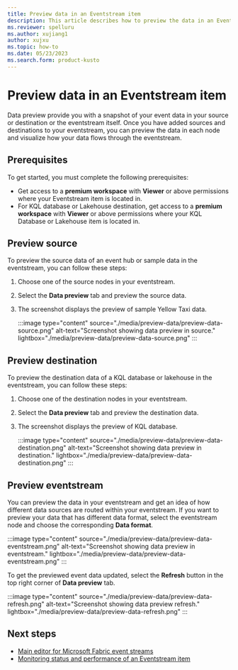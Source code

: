 ```yaml
---
title: Preview data in an Eventstream item
description: This article describes how to preview the data in an Eventstream item with Microsoft Fabric event streams feature.
ms.reviewer: spelluru
ms.author: xujiang1
author: xujxu
ms.topic: how-to
ms.date: 05/23/2023
ms.search.form: product-kusto
---
```


# Preview data in an Eventstream item

Data preview provide you with a snapshot of your event data in your source or destination or the eventstream itself. Once you have added sources and destinations to your eventstream, you can preview the data in each node and visualize how your data flows through the eventstream.

## Prerequisites

To get started, you must complete the following prerequisites:

- Get access to a **premium workspace** with **Viewer** or above permissions where your Eventstream item is located in.
- For KQL database or Lakehouse destination, get access to a **premium workspace** with **Viewer** or above permissions where your KQL Database or Lakehouse item is located in.

## Preview source 

To preview the source data of an event hub or sample data in the eventstream, you can follow these steps: 

1. Choose one of the source nodes in your eventstream.
2. Select the **Data preview** tab and preview the source data.
3. The screenshot displays the preview of sample Yellow Taxi data.

   :::image type="content" source="./media/preview-data/preview-data-source.png" alt-text="Screenshot showing data preview in source." lightbox="./media/preview-data/preview-data-source.png" :::

## Preview destination 

To preview the destination data of a KQL database or lakehouse in the eventstream, you can follow these steps:

1. Choose one of the destination nodes in your eventstream.
2. Select the **Data preview** tab and preview the destination data.
3. The screenshot displays the preview of KQL database.

   :::image type="content" source="./media/preview-data/preview-data-destination.png" alt-text="Screenshot showing data preview in destination." lightbox="./media/preview-data/preview-data-destination.png" :::

## Preview eventstream 

You can preview the data in your eventstream and get an idea of how different data sources are routed within your eventstream. If you want to preview your data that has different data format, select the eventstream node and choose the corresponding **Data format**.

:::image type="content" source="./media/preview-data/preview-data-eventstream.png" alt-text="Screenshot showing data preview in eventstream." lightbox="./media/preview-data/preview-data-eventstream.png" :::

To get the previewed event data updated, select the **Refresh** button in the top right corner of  **Data preview** tab. 

:::image type="content" source="./media/preview-data/preview-data-refresh.png" alt-text="Screenshot showing data preview refresh." lightbox="./media/preview-data/preview-data-refresh.png" :::


## Next steps

- [Main editor for Microsoft Fabric event streams](./main-editor.md)
- [Monitoring status and performance of an Eventstream item](./monitoring.md)
